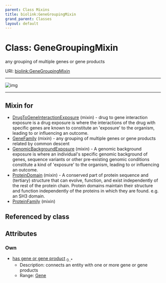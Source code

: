```yaml
---
parent: Class Mixins
title: biolink:GeneGroupingMixin
grand_parent: Classes
layout: default
---
```


# Class: GeneGroupingMixin


any grouping of multiple genes or gene products

URI: [biolink:GeneGroupingMixin](https://w3id.org/biolink/GeneGroupingMixin)


---

![img](https://yuml.me/diagram/nofunky;dir:TB/class/[Gene]%3Chas%20gene%20or%20gene%20product%200..%2A-%20[GeneGroupingMixin],[ProteinFamily]uses%20-.-%3E[GeneGroupingMixin],[ProteinDomain]uses%20-.-%3E[GeneGroupingMixin],[GenomicBackgroundExposure]uses%20-.-%3E[GeneGroupingMixin],[GeneFamily]uses%20-.-%3E[GeneGroupingMixin],[DrugToGeneInteractionExposure]uses%20-.-%3E[GeneGroupingMixin],[ProteinFamily],[ProteinDomain],[GenomicBackgroundExposure],[GeneFamily],[Gene],[DrugToGeneInteractionExposure])

---


## Mixin for

 * [DrugToGeneInteractionExposure](DrugToGeneInteractionExposure.md) (mixin)  - drug to gene interaction exposure is a drug exposure is where the interactions of the drug with specific genes are known to constitute an 'exposure' to the organism, leading to or influencing an outcome.
 * [GeneFamily](GeneFamily.md) (mixin)  - any grouping of multiple genes or gene products related by common descent
 * [GenomicBackgroundExposure](GenomicBackgroundExposure.md) (mixin)  - A genomic background exposure is where an individual's specific genomic background of genes, sequence variants or other pre-existing genomic conditions constitute a kind of 'exposure' to the organism, leading to or influencing an outcome.
 * [ProteinDomain](ProteinDomain.md) (mixin)  - A conserved part of protein sequence and (tertiary) structure that can evolve, function, and exist independently of the rest of the protein chain. Protein domains maintain their structure and function independently of the proteins in which they are found. e.g. an SH3 domain.
 * [ProteinFamily](ProteinFamily.md) (mixin) 

## Referenced by class


## Attributes


### Own

 * [has gene or gene product](has_gene_or_gene_product.md)  <sub>0..\*</sub>
     * Description: connects an entity with one or more gene or gene products
     * Range: [Gene](Gene.md)
